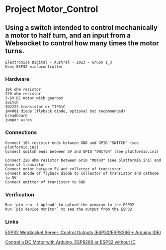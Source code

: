#   Project Motor_Control

##  Using a switch intended to control mechanically a motor to half turn, and an input from a Websocket to control how many times the motor turns.

    Electronica Digital - Austral - 2023 - Grupo 1_3
    Uses ESP32 microcontroller

###  Hardware

    10k ohm resistor
    220 ohm resistor
    3-6V DC motor with gearbox
    switch
    2N2222 transistor or TIP31C
    1N4001 diode (flyback diode, optional but recommended)
    breadboard
    jumper wires

###  Connections

    Connect 10k resistor ends between GND and GPIO "SWITCH" (see platformio.ini)
    Connect switch ends between 5V and GPIO "SWITCH" (see platformio.ini)

    Connect 220 ohm resistor between GPIO "MOTOR" (see platformio.ini) and base of transistor
    Connect motor between 5V and collector of transistor
    Connect anode of flyback diode to collector of transistor and cathode to 5V
    Connect emitter of transistor to GND

###  Verification

    Run `pio run -t upload` to upload the program to the ESP32
    Run `pio device monitor` to see the output from the ESP32

###  Links

[ESP32 WebSocket Server: Control Outputs (ESP32/ESP8266 + Arduino IDE)](https://randomnerdtutorials.com/esp32-websocket-server-arduino/)

[Control a DC Motor with Arduino, ESP8266 or ESP32 without IC](https://diyi0t.com/control-dc-motor-without-ic-motor-driver/)